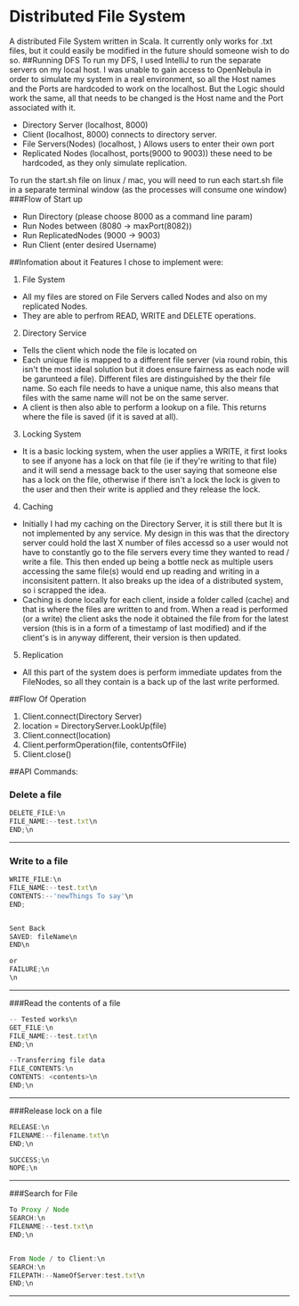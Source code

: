 # Distributed File System
A distributed File System written in Scala. It currently only works for .txt files, but it could easily be modified in the future should someone wish to do so.
##Running DFS
To run my DFS, I used IntelliJ to run the separate servers on my local host. I was unable to gain access to OpenNebula in order to simulate my system in a real environment, so all the Host names and the Ports are hardcoded to work on the localhost. But the Logic should work the same, all that needs to be changed is the Host name and the Port associated with it.
- Directory Server (localhost, 8000)
- Client (localhost, 8000)  connects to directory server.
- File Servers(Nodes) (localhost, <Port of choosing>)  Allows users to enter their own port
- Replicated Nodes (localhost, ports(9000 to 9003))  these need to be hardcoded, as they only simulate replication.

To run the start.sh file on linux / mac, you will need to run each start.sh file in a separate terminal window (as the processes will consume one window)
###Flow of Start up
- Run Directory (please choose 8000 as a command line param)
- Run Nodes between (8080 -> maxPort(8082))
- Run ReplicatedNodes (9000 -> 9003)
- Run Client (enter desired Username)


##Infomation about it
Features I chose to implement were:

1. File System
  - All my files are stored on File Servers called Nodes and also on my replicated Nodes.
  - They are able to perfrom READ, WRITE and DELETE operations.
2. Directory Service 
  - Tells the client which node the file is located on
  - Each unique file is mapped to a different file server (via round robin, this isn't the most ideal solution but it does ensure fairness as each node will be garunteed a file). Different files are distinguished by the their file name. So each file needs to have a unique name, this also means that files with the same name will not be on the same server.
  - A client is then also able to perform a lookup on a file. This returns where the file is saved (if it is saved at all).
3. Locking System
  - It is a basic locking system, when the user applies a WRITE, it first looks to see if anyone has a lock on that file (ie if they're writing to that file) and it will send a message back to the user saying that someone else has a lock on the file, otherwise if there isn't a lock the lock is given to the user and then their write is applied and they release the lock.
4. Caching
  - Initially I had my caching on the Directory Server, it is still there but It is not implemented by any service. My design in this was that the directory server could hold the last X number of files accessd so a user would not have to constantly go to the file servers every time they wanted to read / write a file. This then ended up being a bottle neck as multiple users accessing the same file(s) would end up reading and writing in a inconsisitent pattern. It also breaks up the idea of a distributed system, so i scrapped the idea.
  - Caching is done locally for each client, inside a folder called (cache) and that is where the files are written to and from. When a read is performed (or a write) the client asks the node it obtained the file from for the latest version (this is in a form of a timestamp of last modified) and if the client's is in anyway different, their version is then updated.

5. Replication 
  - All this part of the system does is perform immediate updates from the FileNodes, so all they contain is a back up of the last write performed.

##Flow Of Operation
1. Client.connect(Directory Server) 
2. location = DirectoryServer.LookUp(file) 
3. Client.connect(location)
4. Client.performOperation(file, contentsOfFile)
5. Client.close()


##API Commands:
### Delete a file
```Javascript
DELETE_FILE:\n
FILE_NAME:--test.txt\n
END;\n
```
---

### Write to a file
```javascript
WRITE_FILE:\n
FILE_NAME:--test.txt\n
CONTENTS:--'newThings To say'\n
END;


Sent Back
SAVED: fileName\n
END\n

or 
FAILURE;\n
\n
```
---

###Read the contents of a file
```javascript
-- Tested works\n
GET_FILE:\n
FILE_NAME:--test.txt\n
END;\n

--Transferring file data
FILE_CONTENTS:\n
CONTENTS: <contents>\n
END;\n
```
---

###Release lock on a file
```javascript
RELEASE:\n
FILENAME:--filename.txt\n
END;\n

SUCCESS;\n
NOPE;\n
```
---

###Search for File
```javascript
To Proxy / Node
SEARCH:\n
FILENAME:--test.txt\n
END;\n


From Node / to Client:\n
SEARCH:\n
FILEPATH:--NameOfServer:test.txt\n
END;\n
```
---

